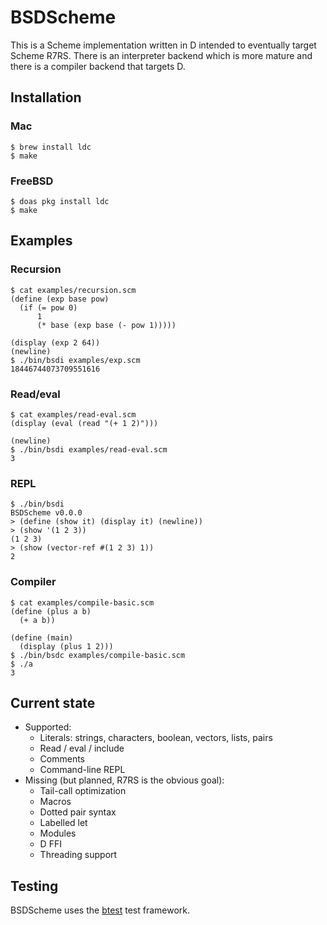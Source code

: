 # BSDScheme

This is a Scheme implementation written in D intended to eventually
target Scheme R7RS. There is an interpreter backend which is more
mature and there is a compiler backend that targets D.

## Installation

### Mac

```
$ brew install ldc
$ make
```

### FreeBSD

```
$ doas pkg install ldc
$ make
```

## Examples

### Recursion

```
$ cat examples/recursion.scm
(define (exp base pow)
  (if (= pow 0)
      1
      (* base (exp base (- pow 1)))))

(display (exp 2 64))
(newline)
$ ./bin/bsdi examples/exp.scm
18446744073709551616
```

### Read/eval

```
$ cat examples/read-eval.scm
(display (eval (read "(+ 1 2)")))

(newline)
$ ./bin/bsdi examples/read-eval.scm
3
```

### REPL

```
$ ./bin/bsdi
BSDScheme v0.0.0
> (define (show it) (display it) (newline))
> (show '(1 2 3))
(1 2 3)
> (show (vector-ref #(1 2 3) 1))
2
```

### Compiler

```
$ cat examples/compile-basic.scm
(define (plus a b)
  (+ a b))

(define (main)
  (display (plus 1 2)))
$ ./bin/bsdc examples/compile-basic.scm
$ ./a
3
```

## Current state

* Supported:
  * Literals: strings, characters, boolean, vectors, lists, pairs
  * Read / eval / include
  * Comments
  * Command-line REPL
* Missing (but planned, R7RS is the obvious goal):
  * Tail-call optimization
  * Macros
  * Dotted pair syntax
  * Labelled let
  * Modules
  * D FFI
  * Threading support

## Testing

BSDScheme uses the [btest](https://github.com/briansteffens/btest) test framework.